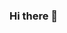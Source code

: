 ### Hi there 👋

<!--
**rafaelragib/rafaelragib** is a ✨ _special_ ✨ repository because its `README.md` (this file) appears on your GitHub profile.

[![Ragib's GitHub stats](https://github-readme-stats.vercel.app/api?username=rafaelragib)](https://github.com/anuraghazra/github-readme-stats)
